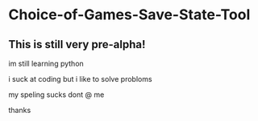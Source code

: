 # Choice-of-Games-Save-State-Tool
<h2>This is still very pre-alpha!</h2>
<p>im still learning python</p>
<p>i suck at coding but i like to solve probloms</p>
<p>my speling sucks dont @ me</p>
<p>thanks</p>
